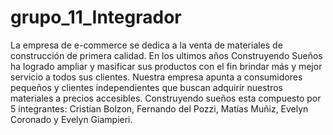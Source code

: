 # grupo_11_Integrador
La empresa de e-commerce se dedica a la venta de materiales de construcción de primera calidad. En los ultimos años Construyendo Sueños ha logrado ampliar y masificar sus productos con el fin brindar más y mejor servicio a todos sus clientes. 
Nuestra empresa apunta a consumidores pequeños y clientes independientes que buscan adquirir nuestros materiales a precios accesibles. 
Construyendo sueños esta compuesto por 5 integrantes: Cristian Bolzon, Fernando del Pozzi, Matías Muñiz, Evelyn Coronado y Evelyn Giampieri. 
